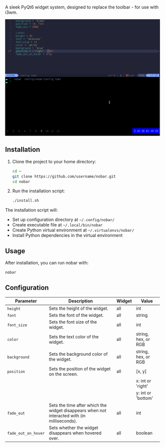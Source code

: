 A sleek PyQt6 widget system, designed to replace the toolbar - for use with i3wm.

![screenshot](./images/screenshot.png)

## Installation

1. Clone the project to your home directory:
   ```bash
   cd ~
   git clone https://github.com/username/nobar.git
   cd nobar
   ```

2. Run the installation script:
   ```bash
   ./install.sh
   ```

The installation script will:
- Set up configuration directory at `~/.config/nobar/`
- Create executable file at `~/.local/bin/nobar`
- Create Python virtual environment at `~/.virtualenvs/nobar/`
- Install Python dependencies in the virtual environment

## Usage

After installation, you can run nobar with:
```bash
nobar
```

## Configuration

| Parameter           | Description                                                                                 | Widget | Value               |
| ------------------- | ------------------------------------------------------------------------------------------- | ------ | ------------------- |
| `height`            | Sets the height of the widget.                                                              | all    | int                 |
| `font`              | Sets the font of the widget.                                                                | all    | string              |
| `font_size`         | Sets the font size of the widget.                                                           | all    | int                 |
| `color`             | Sets the text color of the widget.                                                          | all    | string, hex, or RGB |
| `background`        | Sets the background color of the widget.                                                    | all    | string, hex, or RGB |
| `position`          | Sets the position of the widget on the screen.                                              | all    | [x, y]              |
|                     |                                                                                             |        | x: int or 'right'   |
|                     |                                                                                             |        | y: int or 'bottom'  |
| `fade_out`          | Sets the time after which the widget disappears when not interacted with (in milliseconds). | all    | int                 |
| `fade_out_on_hover` | Sets whether the widget disappears when hovered over.                                       | all    | boolean             |
